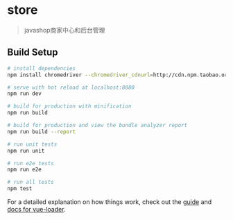 # store

> javashop商家中心和后台管理

## Build Setup

``` bash
# install dependencies
npm install chromedriver --chromedriver_cdnurl=http://cdn.npm.taobao.org/dist/chromedriver

# serve with hot reload at localhost:8080
npm run dev

# build for production with minification
npm run build

# build for production and view the bundle analyzer report
npm run build --report

# run unit tests
npm run unit

# run e2e tests
npm run e2e

# run all tests
npm test
```

For a detailed explanation on how things work, check out the [guide](http://vuejs-templates.github.io/webpack/) and [docs for vue-loader](http://vuejs.github.io/vue-loader).
